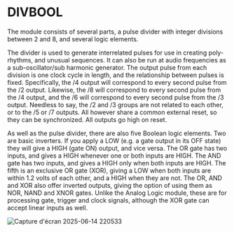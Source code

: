 # DIVBOOL

The module consists of several parts, a pulse divider with integer divisions between 2 and 8, and several logic elements.

The divider is used to generate interrelated pulses for use in creating poly-rhythms, and unusual sequences. It can also be run at audio frequencies as a sub-oscillator/sub harmonic generator. The output pulse from each division is one clock cycle in length, and the relationship between pulses is fixed. Specifically, the /4 output will correspond to every second pulse from the /2 output. Likewise, the /8 will correspond to every second pulse from the /4 output, and the /6 will correspond to every second pulse from the /3 output. Needless to say, the /2 and /3 groups are not related to each other, or to the /5 or /7 outputs. All however share a common external reset, so they can be synchronized. All outputs go high on reset.

As well as the pulse divider, there are also five Boolean logic elements. Two are basic inverters. If you apply a LOW (e.g. a gate output in its OFF state) they will give a HIGH (gate ON) output, and vice versa. The OR gate has two inputs, and gives a HIGH whenever one or both inputs are HIGH. The AND gate has two inputs, and gives a HIGH only when both inputs are HIGH. The fifth is an exclusive OR gate (XOR), giving a LOW when both inputs are within 1.2 volts of each other, and a HIGH when they are not. The OR, AND and XOR also offer inverted outputs, giving the option of using them as NOR, NAND and XNOR gates. Unlike the Analog Logic module, these are for processing gate, trigger and clock signals, although the XOR gate can accept linear inputs as well.

![Capture d'écran 2025-06-14 220533](https://github.com/user-attachments/assets/318497a1-7d6e-4cda-9c32-b995850afc28)
